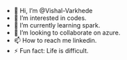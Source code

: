 - 👋 Hi, I’m @Vishal-Varkhede
- 👀 I’m interested in codes.
- 🌱 I’m currently learning spark.
- 💞️ I’m looking to collaborate on azure.
- 📫 How to reach me linkedin.
- ⚡ Fun fact: Life is difficult.

<!---
Vishal-Varkhede/Vishal-Varkhede is a ✨ special ✨ repository because its `README.md` (this file) appears on your GitHub profile.
You can click the Preview link to take a look at your changes.
--->
